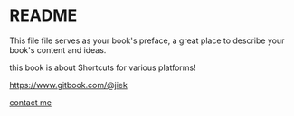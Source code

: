 # README

This file file serves as your book's preface, a great place to describe your book's content and ideas.

this book is about Shortcuts for various platforms!

<https://www.gitbook.com/@jiek>

[contact me](mailto:gaopinjie@gmail.com)